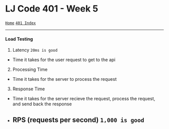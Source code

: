 # LJ Code 401 - Week 5
[`Home`](../README.md) [`401 Index`](401_README.md)
<hr>

#### Load Testing
1. Latency `20ms is good`
  - Time it takes for the user request to get to the api </br>
2. Processing Time
  - Time it takes for the server to process the request </br>
3. Response Time
  - Time it takes for the server recieve the request, process the request, and send back the response

- RPS (requests per second) `1,000 is good`
  - 